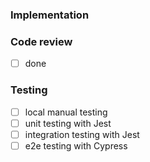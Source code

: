 ### Implementation

<!--
 - Explain the main implementation steps with some details
-->

### Code review

- [ ] done

### Testing

- [ ] local manual testing
- [ ] unit testing with Jest
- [ ] integration testing with Jest
- [ ] e2e testing with Cypress
